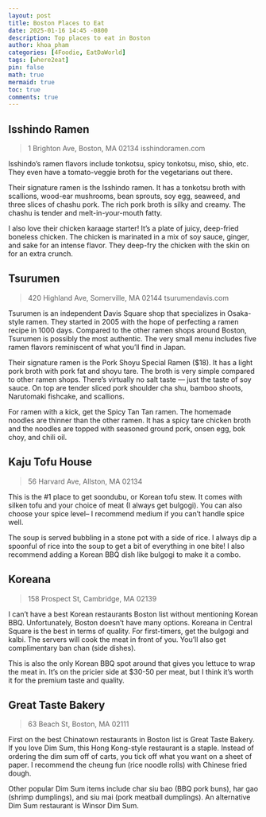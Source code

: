 ```yaml
---
layout: post
title: Boston Places to Eat
date: 2025-01-16 14:45 -0800
description: Top places to eat in Boston
author: khoa_pham
categories: [4Foodie, EatDaWorld]
tags: [where2eat]
pin: false
math: true
mermaid: true
toc: true
comments: true
---
```


## Isshindo Ramen

> 1 Brighton Ave, Boston, MA 02134
> isshindoramen.com

Isshindo’s ramen flavors include tonkotsu, spicy tonkotsu, miso, shio, etc. They even have a tomato-veggie broth for the vegetarians out there.

Their signature ramen is the Isshindo ramen. It has a tonkotsu broth with scallions, wood-ear mushrooms, bean sprouts, soy egg, seaweed, and three slices of chashu pork. The rich pork broth is silky and creamy. The chashu is tender and melt-in-your-mouth fatty.

I also love their chicken karaage starter! It’s a plate of juicy, deep-fried boneless chicken. The chicken is marinated in a mix of soy sauce, ginger, and sake for an intense flavor. They deep-fry the chicken with the skin on for an extra crunch.

## Tsurumen

> 420 Highland Ave, Somerville, MA 02144
> tsurumendavis.com

Tsurumen is an independent Davis Square shop that specializes in Osaka-style ramen. They started in 2005 with the hope of perfecting a ramen recipe in 1000 days. Compared to the other ramen shops around Boston, Tsurumen is possibly the most authentic. The very small menu includes five ramen flavors reminiscent of what you’ll find in Japan.

Their signature ramen is the Pork Shoyu Special Ramen ($18). It has a light pork broth with pork fat and shoyu tare. The broth is very simple compared to other ramen shops. There’s virtually no salt taste — just the taste of soy sauce. On top are tender sliced pork shoulder cha shu, bamboo shoots, Narutomaki fishcake, and scallions.

For ramen with a kick, get the Spicy Tan Tan ramen. The homemade noodles are thinner than the other ramen. It has a spicy tare chicken broth and the noodles are topped with seasoned ground pork, onsen egg, bok choy, and chili oil. 

## Kaju Tofu House

> 56 Harvard Ave, Allston, MA 02134

This is the #1 place to get soondubu, or Korean tofu stew. It comes with silken tofu and your choice of meat (I always get bulgogi). You can also choose your spice level– I recommend medium if you can’t handle spice well.

The soup is served bubbling in a stone pot with a side of rice. I always dip a spoonful of rice into the soup to get a bit of everything in one bite! I also recommend adding a Korean BBQ dish like bulgogi to make it a combo.

## Koreana

> 158 Prospect St, Cambridge, MA 02139

I can’t have a best Korean restaurants Boston list without mentioning Korean BBQ. Unfortunately, Boston doesn’t have many options. Koreana in Central Square is the best in terms of quality. For first-timers, get the bulgogi and kalbi. The servers will cook the meat in front of you. You’ll also get complimentary ban chan (side dishes).

This is also the only Korean BBQ spot around that gives you lettuce to wrap the meat in. It’s on the pricier side at $30-50 per meat, but I think it’s worth it for the premium taste and quality.

## Great Taste Bakery

> 63 Beach St, Boston, MA 02111

First on the best Chinatown restaurants in Boston list is Great Taste Bakery. If you love Dim Sum, this Hong Kong-style restaurant is a staple. Instead of ordering the dim sum off of carts, you tick off what you want on a sheet of paper. I recommend the cheung fun (rice noodle rolls) with Chinese fried dough.

Other popular Dim Sum items include char siu bao (BBQ pork buns), har gao (shrimp dumplings), and siu mai (pork meatball dumplings). An alternative Dim Sum restaurant is Winsor Dim Sum.